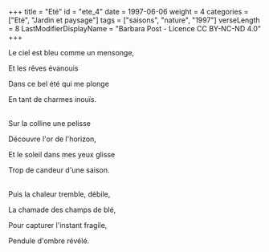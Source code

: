 +++
title = "Eté"
id = "ete_4"
date = 1997-06-06
weight = 4
categories = ["Eté", "Jardin et paysage"]
tags = ["saisons", "nature", "1997"]
verseLength = 8
LastModifierDisplayName = "Barbara Post - Licence CC BY-NC-ND 4.0"
+++

Le ciel est bleu comme un mensonge,

Et les rêves évanouis

Dans ce bel été qui me plonge

En tant de charmes inouïs.

 \
Sur la colline une pelisse

Découvre l'or de l'horizon,

Et le soleil dans mes yeux glisse

Trop de candeur d'une saison.

 \
Puis la chaleur tremble, débile,

La chamade des champs de blé,

Pour capturer l'instant fragile,

Pendule d'ombre révélé.
